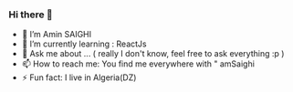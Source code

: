 ### Hi there 👋


- 🔭 I’m Amin SAIGHI
- 🌱 I’m currently learning : ReactJs
- 💬 Ask me about ... ( really I don't know, feel free to ask everything :p )
- 📫 How to reach me: You find me everywhere with " amSaighi
- ⚡ Fun fact: I live in Algeria(DZ)
